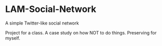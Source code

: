 # LAM-Social-Network
A simple Twitter-like social network

Project for a class. A case study on how NOT to do things. Preserving for myself.
